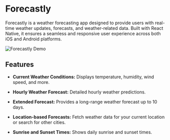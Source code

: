 # Forecastly

Forecastly is a weather forecasting app designed to provide users with real-time weather updates, forecasts, and weather-related data. Built with React Native, it ensures a seamless and responsive user experience across both iOS and Android platforms.

![Forecastly Demo](https://codebyakshay.com/demo_forecastly/demo.gif)

## Features

- **Current Weather Conditions:** Displays temperature, humidity, wind speed, and more.

- **Hourly Weather Forecast:** Detailed hourly weather predictions.
- **Extended Forecast:** Provides a long-range weather forecast up to 10 days.
- **Location-based Forecasts:** Fetch weather data for your current location or search for other cities.

- **Sunrise and Sunset Times:** Shows daily sunrise and sunset times.
